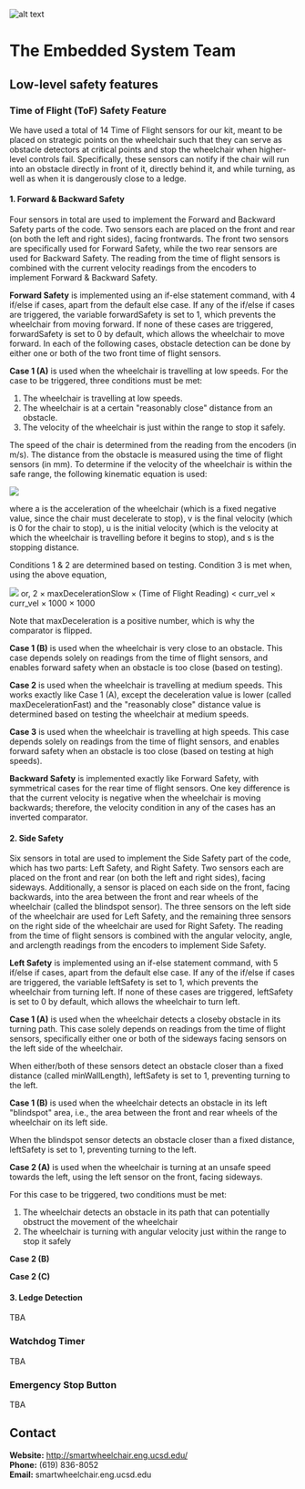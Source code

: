 ![alt text](https://github.com/SmartWheelchair/Systems/blob/master/Wheelchair%203D%20Part%20Images/UCSD_Wheelchair_Team_Logo.png "Logo")


# The Embedded System Team

## Low-level safety features

### Time of Flight (ToF) Safety Feature

We have used a total of 14 Time of Flight sensors for our kit, meant to be placed on strategic points on the wheelchair such that 
they can serve as obstacle detectors at critical points and stop the wheelchair when higher-level controls fail. Specifically, these
sensors can notify if the chair will run into an obstacle directly in front of it, directly behind it, and while turning, as well as
when it is dangerously close to a ledge.

#### 1. Forward & Backward Safety
  
  Four sensors in total are used to implement the Forward and Backward Safety parts of the code.
  Two sensors each are placed on the front and rear (on both the left and right sides), facing frontwards. The front two sensors are specifically used for Forward Safety, while the two rear sensors are used for Backward Safety. The reading from the time of flight sensors is combined with the current velocity readings from the encoders to implement Forward & Backward Safety.
  
  **Forward Safety** is implemented using an if-else statement command, with 4 if/else if cases, apart from the default else case.
  If any of the if/else if cases are triggered, the variable forwardSafety is set to 1, which prevents the wheelchair from moving
  forward. If none of these cases are triggered, forwardSafety is set to 0 by default, which allows the wheelchair to move forward.
  In each of the following cases, obstacle detection can be done by either one or both of the two front time of flight sensors.
  
  **Case 1 (A)** is used when the wheelchair is travelling at low speeds. For the case to be triggered, three conditions must be met:
  1. The wheelchair is travelling at low speeds.
  2. The wheelchair is at a certain "reasonably close" distance from an obstacle.
  3. The velocity of the wheelchair is just within the range to stop it safely.
  
  The speed of the chair is determined from the reading from the encoders (in m/s). The distance from the obstacle is measured using the time of flight sensors (in mm). To determine if the velocity of the wheelchair is within the safe range, the following kinematic equation is used:
  
  <img src="https://latex.codecogs.com/gif.latex?2as%20%3D%20v%5E2%20-%20u%5E2">
  
  where a is the acceleration of the wheelchair (which is a fixed negative value, since the chair must decelerate to stop), v is the final velocity (which is 0 for the chair to stop), u is the initial velocity (which is the velocity at which the wheelchair is travelling before it begins to stop), and s is the stopping distance.
  
  Conditions 1 & 2 are determined based on testing. Condition 3 is met when, using the above equation,
  
  <img src="https://latex.codecogs.com/gif.latex?2as%20%3E%20-u%5E2">   or, 2 × maxDecelerationSlow × (Time of Flight Reading) < curr_vel × curr_vel × 1000 × 1000
  
  Note that maxDeceleration is a positive number, which is why the comparator is flipped.
  
  **Case 1 (B)** is used when the wheelchair is very close to an obstacle. This case depends solely on readings from the time of flight
  sensors, and enables forward safety when an obstacle is too close (based on testing).
  
  **Case 2** is used when the wheelchair is travelling at medium speeds. This works exactly like Case 1 (A), except the deceleration value is lower (called maxDecelerationFast) and the "reasonably close" distance value is determined based on testing the wheelchair at medium speeds.
  
  **Case 3** is used when the wheelchair is travelling at high speeds. This case depends solely on readings from the time of flight
  sensors, and enables forward safety when an obstacle is too close (based on testing at high speeds).
  
  **Backward Safety** is implemented exactly like Forward Safety, with symmetrical cases for the rear time of flight sensors. One key
  difference is that the current velocity is negative when the wheelchair is moving backwards; therefore, the velocity condition in any
  of the cases has an inverted comparator.

#### 2. Side Safety
  
  Six sensors in total are used to implement the Side Safety part of the code, which has two parts: Left Safety, and Right Safety.
  Two sensors each are placed on the front and rear (on both the left and right sides), facing sideways. Additionally, a sensor is      placed on each side on the front, facing backwards, into the area between the front and rear wheels of the wheelchair (called the blindspot sensor).
 The three sensors on the left side of the wheelchair are used for Left Safety, and the remaining three sensors on the right side of the wheelchair are used for Right Safety.
 The reading from the time of flight sensors is combined with the angular velocity, angle, and arclength readings from the encoders to implement Side Safety.
 
 **Left Safety** is implemented using an if-else statement command, with 5 if/else if cases, apart from the default else case.
  If any of the if/else if cases are triggered, the variable leftSafety is set to 1, which prevents the wheelchair from turning
  left. If none of these cases are triggered, leftSafety is set to 0 by default, which allows the wheelchair to turn left.

**Case 1 (A)** is used when the wheelchair detects a closeby obstacle in its turning path. This case solely depends on readings from the time of flight sensors, specifically either one or both of the sideways facing sensors on the left side of the wheelchair.

When either/both of these sensors detect an obstacle closer than a fixed distance (called minWallLength), leftSafety is set to 1, preventing turning to the left.

**Case 1 (B)** is used when the wheelchair detects an obstacle in its left "blindspot" area, i.e., the area between the front and rear wheels of the wheelchair on its left side. 

When the blindspot sensor detects an obstacle closer than a fixed distance, leftSafety is set to 1, preventing turning to the left.

**Case 2 (A)** is used when the wheelchair is turning at an unsafe speed towards the left, using the left sensor on the front, facing sideways. 

For this case to be triggered, two conditions must be met:
1. The wheelchair detects an obstacle in its path that can potentially obstruct the movement of the wheelchair
2. The wheelchair is turning with angular velocity just within the range to stop it safely



**Case 2 (B)**

**Case 2 (C)**

 
#### 3. Ledge Detection
  
TBA
  
### Watchdog Timer

TBA

### Emergency Stop Button
  
TBA

## Contact
**Website:** http://smartwheelchair.eng.ucsd.edu/  
**Phone:** (619) 836-8052  
**Email:** smartwheelchair.eng.ucsd.edu  
